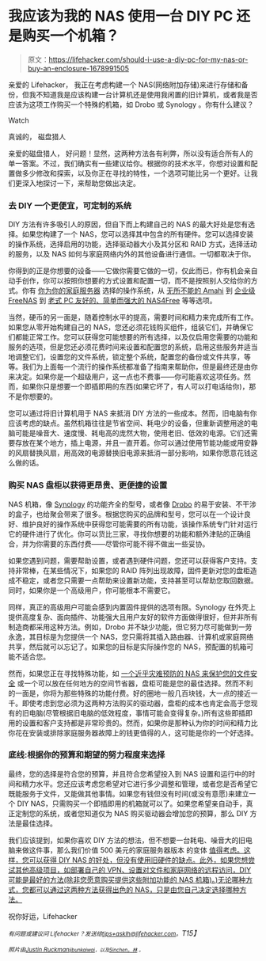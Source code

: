 # 我应该为我的 NAS 使用一台 DIY PC 还是购买一个机箱？

> 原文：<https://lifehacker.com/should-i-use-a-diy-pc-for-my-nas-or-buy-an-enclosure-1678991505>

亲爱的 Lifehacker，
我正在考虑构建一个 NAS(网络附加存储)来进行存储和备份，但我不知道我是应该构建一台计算机还是使用我闲置的旧计算机，或者我是否应该为这项工作购买一个特殊的机箱，如 Drobo 或 Synology 。你有什么建议？

Watch

真诚的，
磁盘猎人

亲爱的磁盘猎人，
好问题！显然，这两种方法各有利弊，所以没有适合所有人的单一答案。不过，我们确实有一些建议给你。根据你的技术水平，你想对设置和配置做多少修改和探索，以及你正在寻找的特性，一个选项可能比另一个更好。让我们更深入地探讨一下，来帮助您做出决定。

### 去 DIY 一个更便宜，可定制的系统

DIY 方法有许多吸引人的原因，但自下而上构建自己的 NAS 的最大好处是您有选择。如果您构建了一个 NAS，您可以选择其中包含的所有硬件。您可以选择安装的操作系统，选择启用的功能，选择驱动器大小及其分区和 RAID 方式，选择活动的服务，以及 NAS 如何与家庭网络内外的其他设备进行通信。一切都取决于你。

你得到的正是你想要的设备——它做你需要它做的一切，仅此而已，你有机会亲自动手创作，你可以按照你想要的方式设置和配置一切，而不是按照别人交给你的方式。你有 [你为你的家庭服务器](https://lifehacker.com/what-operating-system-should-i-use-for-my-diy-home-serv-1671385076) 选择的操作系统，从 [无所不能的 Amahi](http://lifehacker.com/turn-an-old-pc-into-a-nas-vpn-media-streamer-and-mor-1516484110) 到 [企业级 FreeNAS](http://lifehacker.com/turn-an-old-computer-into-a-do-anything-home-server-wit-510023147) 到 [老式 PC 友好的、简单而强大的 NAS4Free](http://lifehacker.com/turn-an-old-computer-into-a-networked-backup-streaming-5822590) 等等选项。

当然，硬币的另一面是，随着控制水平的提高，需要时间和精力来完成所有工作。如果您从零开始构建自己的 NAS，您还必须花钱购买组件，组装它们，并确保它们都能正常工作。您可以获得您可能想要的所有选择，以及仅启用您需要的功能和服务的选项，但是您还必须花费时间来设置和配置您的系统，启用这些服务并适当地调整它们，设置您的文件系统，锁定整个系统，配置您的备份或文件共享，等等。我们为上面每一个流行的操作系统都准备了指南来帮助你，但是最终还是由你来决定。如果你是一个超级用户，这一点也不费事——你可能喜欢这项任务。然而，如果你只是想要一个即插即用的东西(如果它坏了，有人可以打电话给你)，那不是你想要的。

您可以通过将旧计算机用于 NAS 来抵消 DIY 方法的一些成本。然而，旧电脑有你应该考虑的缺点。虽然机箱往往是节省空间、耗电少的设备，但重新调整用途的电脑可能是噪音大、速度慢、耗电高的庞然大物，使用老旧、低效的电源。它们还需要存放在某个地方，插上电源，并且一直开着。你可以通过使用节能功能或用安静的风扇替换风扇，用高效的电源替换旧电源来抵消一部分影响，如果你愿意花钱这么做的话。

### 购买 NAS 盘柜以获得更昂贵、更便捷的设置

NAS 机箱，像 [Synology](https://www.synology.com/en-us/) 的功能齐全的型号，或者像 [Drobo](http://www.drobo.com/) 的易于安装、不干涉的盒子，也给聚会带来了很多。根据您购买的品牌和型号，您可以在一个设计良好、维护良好的操作系统中获得您可能需要的所有功能，该操作系统专门针对运行它的硬件进行了优化。你可以货比三家，寻找你想要的功能和额外津贴的正确组合，并为你需要的东西付费——尽管你可能不得不做出一些妥协。

如果您遇到问题，需要帮助设置，或者遇到硬件问题，您还可以获得客户支持。支持非常棒，在某些情况下，如果您的 RAID 阵列出现故障，固件更新对您的盘柜造成不稳定，或者您只需要一点帮助来设置新功能，支持甚至可以帮助您取回数据。同时，如果你是一个高级用户，你可能根本不需要它。

同样，真正的高级用户可能会感到内置固件提供的选项有限。Synology 在外壳上提供高度复杂、面向插件、功能强大且用户友好的软件方面做得很好，但并非所有制造商都采用这种方法。例如，Drobo 并不缺少功能，但它努力尽可能做到一劳永逸，其目标是为您提供一个 NAS，您只需将其插入路由器、计算机或家庭网络共享，然后就可以忘记了。如果您的目标是实际操作您的 NAS，预配置的机箱可能不适合您。

然而，如果您正在寻找特殊功能，如 [一个近乎灾难预防的 NAS 来保护您的文件安全](https://lifehacker.com/the-iosafe-n2-is-a-near-disaster-proof-nas-that-s-packe-5986606) 或一个可以放在任何地方的空间节省器，盘柜可能是您的最佳选择。然而不利的一面是，你将为那些特殊的功能付费。好的圈地一般几百块钱，大一点的接近一千。即使考虑到您必须为这两种方法购买的驱动器，盘柜的成本也肯定会高于您现有的旧电脑(尽管根据旧电脑的低效程度，事情可能会变得复杂。)所有这些即插即用的设置和客户支持都是非常珍贵的。然而，如果你是那种认为你的时间和精力比你花在安装或排除家庭服务器故障上的钱更值得的人，这可能是你的一个好选择。

### 底线:根据你的预算和期望的努力程度来选择

最终，您的选择是符合您的预算，并且符合您希望投入到 NAS 设置和运行中的时间和精力水平。您还应该考虑您希望对它进行多少调整和管理，或者您是否希望它既能服务于文件，又能做其他事情。如果您有钱但没有时间(或没有意愿)来建立一个 DIY NAS，只需购买一个即插即用的机箱就可以了。如果您希望亲自动手，真正定制您的系统，或者您知道仅为 NAS 购买驱动器会增加您的预算，那么 DIY 方法是最佳选择。

我们应该提到，如果你喜欢 DIY 方法的想法，但不想要一台耗电、噪音大的旧电脑来做这件事，那么我们价值 500 美元的家庭服务器版本 的变体 [值得考虑。这样，您可以获得 DIY NAS 的好处，但没有使用旧硬件的缺点。此外，如果您想尝试其他高级项目，如部署自己的 VPN、设置对文件和家庭网络的远程访问，DIY 可能是最好的方法(除非您愿意购买提供这些附加功能的 NAS 机箱)。)无论哪种方式，您都可以通过这两种方法获得出色的 NAS，只是由您自己决定选择哪种方法。](http://lifehacker.com/how-i-built-the-media-center-of-my-dreams-for-under-50-5936546)

祝你好运，Lifehacker

*<small>有问题或建议问 Lifehacker？发送给</small>*[*<small>tips+asklh@lifehacker.com</small>*](mailto:tips+asklh@lifehacker.com)*<small>。</small>T15】*

*<small>照片由</small>*[*<small>Justin Ruckman</small>*](https://www.flickr.com/photos/hieronymus/1480503135/)*<small></small>*<small>[*<small>jibunkaiwai</small>*](https://www.flickr.com/photos/97493971@N04/11400087045)*<small>，以及</small>*[*<small>Sinchen。林</small>*](https://www.flickr.com/photos/linsinchen/8761654228) *<small>。</small>*</small>

<small></small>